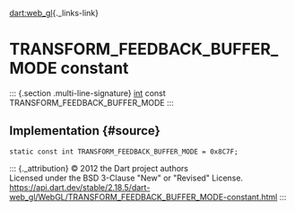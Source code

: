 [dart:web\_gl](../../dart-web_gl/dart-web_gl-library){._links-link}

TRANSFORM\_FEEDBACK\_BUFFER\_MODE constant
==========================================

::: {.section .multi-line-signature}
[int](../../dart-core/int-class) const TRANSFORM\_FEEDBACK\_BUFFER\_MODE
:::

Implementation {#source}
--------------

``` {.language-dart data-language="dart"}
static const int TRANSFORM_FEEDBACK_BUFFER_MODE = 0x8C7F;
```

::: {._attribution}
© 2012 the Dart project authors\
Licensed under the BSD 3-Clause \"New\" or \"Revised\" License.\
<https://api.dart.dev/stable/2.18.5/dart-web_gl/WebGL/TRANSFORM_FEEDBACK_BUFFER_MODE-constant.html>
:::
